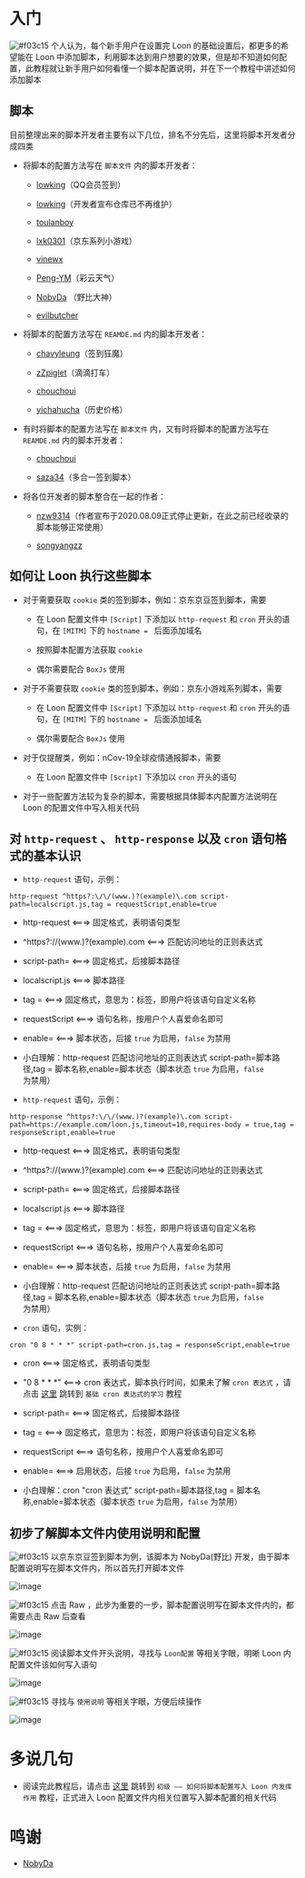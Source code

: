 # 入门

![#f03c15](https://placehold.it/15/f03c15/000000?text=+) 个人认为，每个新手用户在设置完 Loon 的基础设置后，都更多的希望能在 Loon 中添加脚本，利用脚本达到用户想要的效果，但是却不知道如何配置，此教程就让新手用户如何看懂一个脚本配置说明，并在下一个教程中讲述如何添加脚本

## 脚本

目前整理出来的脚本开发者主要有以下几位，排名不分先后，这里将脚本开发者分成四类

- 将脚本的配置方法写在 `脚本文件` 内的脚本开发者：

  - [lowking](https://github.com/lowking/Scripts/tree/master)（QQ会员签到）
  
  - [lowking](https://github.com/lowking/Scripts/tree/master)（开发者宣布仓库已不再维护）
  
  - [toulanboy](https://github.com/toulanboy/scripts/tree/master) 
  
  - [lxk0301](https://github.com/lxk0301/scripts)（京东系列小游戏）
  
  - [vinewx](https://ooxx.be/js) 
  
  - [Peng-YM](https://github.com/Peng-YM/QuanX/tree/master/Tasks)（彩云天气）
  
  - [NobyDa](https://github.com/NobyDa/Script/tree/master) （野比大神）
  
  - [evilbutcher](https://github.com/evilbutcher/Quantumult_X/tree/master) 
  
- 将脚本的配置方法写在 `REAMDE.md` 内的脚本开发者：

  - [chavyleung](https://github.com/chavyleung/scripts)（签到狂魔）
  
  - [zZpiglet](https://github.com/zZPiglet/Task)（滴滴打车）
  
  - [chouchoui](https://github.com/chouchoui/QuanX)
  
  - [yichahucha](https://github.com/yichahucha/surge)（历史价格）
  
- 有时将脚本的配置方法写在 `脚本文件` 内，又有时将脚本的配置方法写在 `REAMDE.md` 内的脚本开发者：

  - [chouchoui](https://github.com/chouchoui/QuanX) 
  
  - [saza34](https://github.com/sazs34/TaskConfig)（多合一签到脚本）
  
- 将各位开发者的脚本整合在一起的作者：

  - [nzw9314](https://github.com/nzw9314/QuantumultX/tree/master)（作者宣布于2020.08.09正式停止更新，在此之前已经收录的脚本能够正常使用）
  
  - [songyangzz](https://github.com/songyangzz/QxScripts) 
  
## 如何让 Loon 执行这些脚本

- 对于需要获取 `cookie` 类的签到脚本，例如：京东京豆签到脚本，需要

  - 在 Loon 配置文件中 `[Script]` 下添加以 `http-request` 和 `cron` 开头的语句，在 `[MITM]` 下的 `hostname = ` 后面添加域名
  
  - 按照脚本配置方法获取 `cookie`
  
  - 偶尔需要配合 `BoxJs` 使用
  
- 对于不需要获取 `cookie` 类的签到脚本，例如：京东小游戏系列脚本，需要

  - 在 Loon 配置文件中 `[Script]` 下添加以 `http-request` 和 `cron` 开头的语句，在 `[MITM]` 下的 `hostname = ` 后面添加域名
  
  - 偶尔需要配合 `BoxJs` 使用
  
- 对于仅提醒类，例如：nCov-19全球疫情通报脚本，需要

  - 在 Loon 配置文件中 `[Script]` 下添加以 `cron` 开头的语句
  
- 对于一些配置方法较为复杂的脚本，需要根据具体脚本内配置方法说明在 Loon 的配置文件中写入相关代码

## 对 `http-request` 、 `http-response` 以及 `cron` 语句格式的基本认识

- `http-request` 语句，示例：
```
http-request ^https?:\/\/(www.)?(example)\.com script-path=localscript.js,tag = requestScript,enable=true
```
  - http-request <===> 固定格式，表明语句类型
  
  - ^https?:\/\/(www.)?(example)\.com <===> 匹配访问地址的正则表达式
  
  - script-path= <===> 固定格式，后接脚本路径
  
  - localscript.js <===> 脚本路径
  
  - tag = <===> 固定格式，意思为：标签，即用户将该语句自定义名称
  
  - requestScript <===> 语句名称，按用户个人喜爱命名即可
  
  - enable= <===> 脚本状态，后接 `true` 为启用，`false` 为禁用
  
  - 小白理解：http-request 匹配访问地址的正则表达式 script-path=脚本路径,tag = 脚本名称,enable=脚本状态（脚本状态 `true` 为启用，`false` 为禁用）
  
- `http-request` 语句，示例：
```
http-response ^https?:\/\/(www.)?(example)\.com script-path=https://example.com/loon.js,timeout=10,requires-body = true,tag = responseScript,enable=true
```
  - http-request <===> 固定格式，表明语句类型
  
  - ^https?:\/\/(www.)?(example)\.com <===> 匹配访问地址的正则表达式
  
  - script-path= <===> 固定格式，后接脚本路径
  
  - localscript.js <===> 脚本路径
  
  - tag = <===> 固定格式，意思为：标签，即用户将该语句自定义名称
  
  - requestScript <===> 语句名称，按用户个人喜爱命名即可
  
  - enable= <===> 脚本状态，后接 `true` 为启用，`false` 为禁用
  
  - 小白理解：http-request 匹配访问地址的正则表达式 script-path=脚本路径,tag = 脚本名称,enable=脚本状态（脚本状态 `true` 为启用，`false` 为禁用）
  
- `cron` 语句，实例：
```
cron "0 8 * * *" script-path=cron.js,tag = responseScript,enable=true
```
  - cron <===> 固定格式，表明语句类型
  
  - "0 8 * * *" <===> cron 表达式，脚本执行时间，如果未了解 `cron 表达式` ，请点击 [这里](https://github.com/chiupam/tutorial/blob/master/Loon/Plus/cron.md) 跳转到 `基础 cron 表达式的学习` 教程
  
  - script-path= <===> 固定格式，后接脚本路径
  
  - tag = <===> 固定格式，意思为：标签，即用户将该语句自定义名称
  
  - requestScript <===> 语句名称，按用户个人喜爱命名即可
  
  - enable= <===> 启用状态，后接 `true` 为启用，`false` 为禁用
  
  - 小白理解：cron "cron 表达式" script-path=脚本路径,tag = 脚本名称,enable=脚本状态（脚本状态 `true` 为启用，`false` 为禁用）

## 初步了解脚本文件内使用说明和配置

![#f03c15](https://placehold.it/15/f03c15/000000?text=+) 以京东京豆签到脚本为例，该脚本为 NobyDa(野比) 开发，由于脚本配置说明写在脚本文件内，所以首先打开脚本文件

![image](https://raw.githubusercontent.com/chiupam/tutorial-image/master/Loon/Plus/JaveScript_1_1.jpg)

![#f03c15](https://placehold.it/15/f03c15/000000?text=+) 点击 Raw ，此步为重要的一步，脚本配置说明写在脚本文件内的，都需要点击 Raw 后查看

![image](https://raw.githubusercontent.com/chiupam/tutorial-image/master/Loon/Plus/JaveScript_1_2.jpg)

![#f03c15](https://placehold.it/15/f03c15/000000?text=+) 阅读脚本文件开头说明，寻找与 `Loon配置` 等相关字眼，明晰 Loon 内配置文件该如何写入语句

![image](https://raw.githubusercontent.com/chiupam/tutorial-image/master/Loon/Plus/JaveScript_1_3.jpg)

![#f03c15](https://placehold.it/15/f03c15/000000?text=+) 寻找与 `使用说明` 等相关字眼，方便后续操作

![image](https://raw.githubusercontent.com/chiupam/tutorial-image/master/Loon/Plus/JaveScript_1_4.jpg)

# 多说几句

- 阅读完此教程后，请点击 [这里](https://github.com/chiupam/tutorial/blob/master/Loon/Plus/JaveScript_2.md) 跳转到 `初级 —— 如何将脚本配置写入 Loon 内发挥作用` 教程，正式进入 Loon 配置文件内相关位置写入脚本配置的相关代码

# 鸣谢

- [NobyDa](https://github.com/NobyDa)
